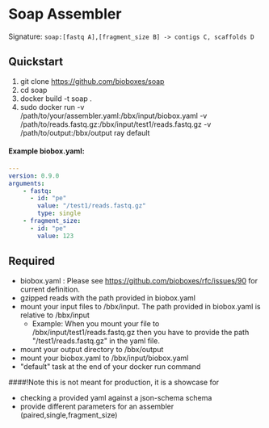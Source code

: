 # Soap Assembler

Signature: `soap:[fastq A],[fragment_size B] -> contigs C, scaffolds D`

## Quickstart

1. git clone https://github.com/bioboxes/soap
2. cd soap
3. docker build -t soap .
4. sudo docker run -v /path/to/your/assembler.yaml:/bbx/input/biobox.yaml -v /path/to/reads.fastq.gz:/bbx/input/test1/reads.fastq.gz -v /path/to/output:/bbx/output ray default

#### Example biobox.yaml:
```YAML
---
version: 0.9.0
arguments:
    - fastq:
      - id: "pe" 
        value: "/test1/reads.fastq.gz"
        type: single
    - fragment_size:
      - id: "pe"
        value: 123
```

## Required
* biobox.yaml : Please see https://github.com/bioboxes/rfc/issues/90 for current definition.
* gzipped reads with the path provided in biobox.yaml
* mount your input files to /bbx/input. The path provided in biobox.yaml is relative to /bbx/input
  * Example: When you mount your file to /bbx/input/test1/reads.fastq.gz then you have to provide the path
    "/test1/reads.fastq.gz" in the yaml file.
* mount your output directory to /bbx/output
* mount your biobox.yaml to /bbx/input/biobox.yaml
* "default" task at the end of your docker run command

####!Note this is not meant for production, it is a showcase for
* checking a provided yaml against a json-schema schema
* provide different parameters for an assembler (paired,single,fragment_size)
